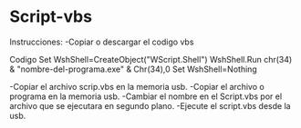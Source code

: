 # Script-vbs

Instrucciones:
-Copiar o descargar el codigo vbs 

Codigo
Set WshShell=CreateObject("WScript.Shell")
WshShell.Run chr(34) & "nombre-del-programa.exe" & Chr(34),0
Set WshShell=Nothing

-Copiar el archivo scrip.vbs en la memoria usb.
-Copiar el archivo o programa en la memoria usb.
-Cambiar el nombre en el Script.vbs por el  archivo que se ejecutara en segundo plano.
-Ejecute el script.vbs desde la usb.



